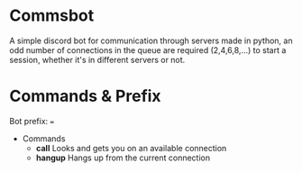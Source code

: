 # Commsbot
A simple discord bot for communication through servers made in python, an odd number of connections in the queue are required (2,4,6,8,...) to start a session, whether it's in different servers or not.

# Commands & Prefix

Bot prefix: ``=``

- Commands
  - **call** Looks and gets you on an available connection
  - **hangup** Hangs up from the current connection
